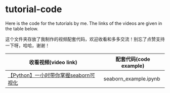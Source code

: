 # tutorial-code
Here is the code for the tutorials by me. The links of the videos are given in the table below.

这个文件夹存放了我制作的视频配套代码，欢迎收看和多多交流！别忘了点赞支持一下呀，哈哈，谢谢！

| 收看视频(video link)                                         | 配套代码(code example) |
| ------------------------------------------------------------ | ---------------------- |
| [【Python】一小时带你掌握seaborn可视化](https://www.bilibili.com/video/BV1VX4y1F76x) | seaborn_example.ipynb  |





